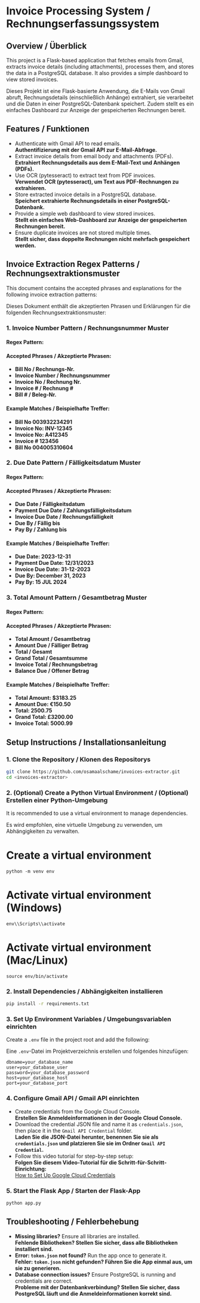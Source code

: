 
# Invoice Processing System / Rechnungserfassungssystem

## Overview / Überblick

This project is a Flask-based application that fetches emails from Gmail, extracts invoice details (including attachments), processes them, and stores the data in a PostgreSQL database. It also provides a simple dashboard to view stored invoices.

Dieses Projekt ist eine Flask-basierte Anwendung, die E-Mails von Gmail abruft, Rechnungsdetails (einschließlich Anhänge) extrahiert, sie verarbeitet und die Daten in einer PostgreSQL-Datenbank speichert. Zudem stellt es ein einfaches Dashboard zur Anzeige der gespeicherten Rechnungen bereit.

## Features / Funktionen

- Authenticate with Gmail API to read emails.  
  **Authentifizierung mit der Gmail API zur E-Mail-Abfrage.**
- Extract invoice details from email body and attachments (PDFs).  
  **Extrahiert Rechnungsdetails aus dem E-Mail-Text und Anhängen (PDFs).**
- Use OCR (pytesseract) to extract text from PDF invoices.  
  **Verwendet OCR (pytesseract), um Text aus PDF-Rechnungen zu extrahieren.**
- Store extracted invoice details in a PostgreSQL database.  
  **Speichert extrahierte Rechnungsdetails in einer PostgreSQL-Datenbank.**
- Provide a simple web dashboard to view stored invoices.  
  **Stellt ein einfaches Web-Dashboard zur Anzeige der gespeicherten Rechnungen bereit.**
- Ensure duplicate invoices are not stored multiple times.  
  **Stellt sicher, dass doppelte Rechnungen nicht mehrfach gespeichert werden.**

## Invoice Extraction Regex Patterns / Rechnungsextraktionsmuster

This document contains the accepted phrases and explanations for the following invoice extraction patterns:

Dieses Dokument enthält die akzeptierten Phrasen und Erklärungen für die folgenden Rechnungsextraktionsmuster:

### 1. Invoice Number Pattern / Rechnungsnummer Muster

#### Regex Pattern:


#### Accepted Phrases / Akzeptierte Phrasen:
- **Bill No / Rechnungs-Nr.**  
- **Invoice Number / Rechnungsnummer**  
- **Invoice No / Rechnung Nr.**  
- **Invoice # / Rechnung #**  
- **Bill # / Beleg-Nr.**  

#### Example Matches / Beispielhafte Treffer:
- **Bill No 003932234291**  
- **Invoice No: INV-12345**  
- **Invoice No: A412345**  
- **Invoice # 123456**  
- **Bill No 004005310604**  

### 2. Due Date Pattern / Fälligkeitsdatum Muster

#### Regex Pattern:

#### Accepted Phrases / Akzeptierte Phrasen:
- **Due Date / Fälligkeitsdatum**  
- **Payment Due Date / Zahlungsfälligkeitsdatum**  
- **Invoice Due Date / Rechnungsfälligkeit**  
- **Due By / Fällig bis**  
- **Pay By / Zahlung bis**  

#### Example Matches / Beispielhafte Treffer:
- **Due Date: 2023-12-31**  
- **Payment Due Date: 12/31/2023**  
- **Invoice Due Date: 31-12-2023**  
- **Due By: December 31, 2023**  
- **Pay By: 15 JUL 2024**  

### 3. Total Amount Pattern / Gesamtbetrag Muster

#### Regex Pattern:


#### Accepted Phrases / Akzeptierte Phrasen:
- **Total Amount / Gesamtbetrag**  
- **Amount Due / Fälliger Betrag**  
- **Total / Gesamt**  
- **Grand Total / Gesamtsumme**  
- **Invoice Total / Rechnungsbetrag**  
- **Balance Due / Offener Betrag**  

#### Example Matches / Beispielhafte Treffer:
- **Total Amount: $3183.25**  
- **Amount Due: €150.50**  
- **Total: 2500.75**  
- **Grand Total: £3200.00**  
- **Invoice Total: 5000.99**  

## Setup Instructions / Installationsanleitung

### 1. Clone the Repository / Klonen des Repositorys

```bash
git clone https://github.com/osamaalschame/invoices-extractor.git
cd <invoices-extractor>
```

### 2. (Optional) Create a Python Virtual Environment / (Optional) Erstellen einer Python-Umgebung
It is recommended to use a virtual environment to manage dependencies.

Es wird empfohlen, eine virtuelle Umgebung zu verwenden, um Abhängigkeiten zu verwalten.

# Create a virtual environment
```
python -m venv env
```

# Activate virtual environment (Windows)
```
env\\Scripts\\activate

```

# Activate virtual environment (Mac/Linux)
```
source env/bin/activate

```

### 2. Install Dependencies / Abhängigkeiten installieren

```bash
pip install -r requirements.txt
```

### 3. Set Up Environment Variables / Umgebungsvariablen einrichten

Create a `.env` file in the project root and add the following:

Eine `.env`-Datei im Projektverzeichnis erstellen und folgendes hinzufügen:

```env
dbname=your_database_name
user=your_database_user
password=your_database_password
host=your_database_host
port=your_database_port
```

### 4. Configure Gmail API / Gmail API einrichten

- Create credentials from the Google Cloud Console.  
  **Erstellen Sie Anmeldeinformationen in der Google Cloud Console.**  
- Download the credential JSON file and name it as `credentials.json`, then place it in the `Gmail API Credential` folder.  
  **Laden Sie die JSON-Datei herunter, benennen Sie sie als `credentials.json` und platzieren Sie sie im Ordner `Gmail API Credential`.**  
- Follow this video tutorial for step-by-step setup:  
  **Folgen Sie diesem Video-Tutorial für die Schritt-für-Schritt-Einrichtung:**  
  [How to Set Up Google Cloud Credentials](https://www.youtube.com/watch?v=1Ua0Eplg75M&ab_channel=OutrightSystems) 

### 5. Start the Flask App / Starten der Flask-App

```bash
python app.py
```

## Troubleshooting / Fehlerbehebung

- **Missing libraries?** Ensure all libraries are installed.  
  **Fehlende Bibliotheken? Stellen Sie sicher, dass alle Bibliotheken installiert sind.**  
- **Error: `token.json` not found?** Run the app once to generate it.  
  **Fehler: `token.json` nicht gefunden? Führen Sie die App einmal aus, um sie zu generieren.**  
- **Database connection issues?** Ensure PostgreSQL is running and credentials are correct.  
  **Probleme mit der Datenbankverbindung? Stellen Sie sicher, dass PostgreSQL läuft und die Anmeldeinformationen korrekt sind.**  
